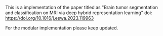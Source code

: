 This is a implementation of the paper titled as "Brain tumor segmentation and classification on MRI via deep hybrid
representation learning"
doi: https://doi.org/10.1016/j.eswa.2023.119963

For the modular implementation please keep updated. 
